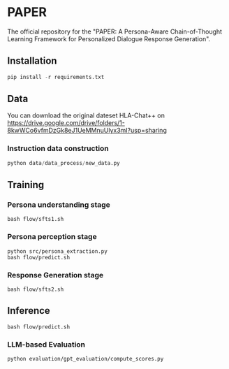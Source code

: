# PAPER

The official repository for the "PAPER: A Persona-Aware Chain-of-Thought Learning Framework for Personalized Dialogue Response Generation".

## Installation

```python
pip install -r requirements.txt
```

## Data
You can download the original dateset HLA-Chat++ on https://drive.google.com/drive/folders/1-8kwWCo6vfmDzGk8eJ1UeMMnuUlyx3mI?usp=sharing
### Instruction data construction
```python
python data/data_process/new_data.py
```

## Training
### Persona understanding stage
```
bash flow/sfts1.sh
```
### Persona perception stage
```
python src/persona_extraction.py
bash flow/predict.sh
```
### Response Generation stage
```
bash flow/sfts2.sh
```
## Inference
```
bash flow/predict.sh
```
### LLM-based Evaluation
```
python evaluation/gpt_evaluation/compute_scores.py
```


